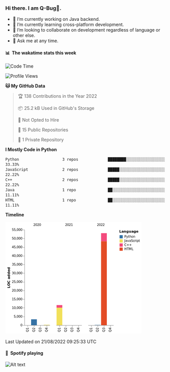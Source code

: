 ### Hi there. I am Q-Bug🐞.

- 🔭 I’m currently working on Java backend.
- 🌱 I’m currently learning cross-platform development.
- 👯 I’m looking to collaborate on development regardless of language or other else.
- 💬 Ask me at any time.

#### 📊 &nbsp;**The wakatime stats this week**  
<!--START_SECTION:waka-->
![Code Time](http://img.shields.io/badge/Code%20Time-0%20secs-blue)

![Profile Views](http://img.shields.io/badge/Profile%20Views-0-blue)

**🐱 My GitHub Data** 

> 🏆 138 Contributions in the Year 2022
 > 
> 📦 25.2 kB Used in GitHub's Storage 
 > 
> 🚫 Not Opted to Hire
 > 
> 📜 15 Public Repositories 
 > 
> 🔑 1 Private Repository 
 > 
**I Mostly Code in Python** 

```text
Python                   3 repos             ████████░░░░░░░░░░░░░░░░░   33.33% 
JavaScript               2 repos             █████░░░░░░░░░░░░░░░░░░░░   22.22% 
C++                      2 repos             █████░░░░░░░░░░░░░░░░░░░░   22.22% 
Java                     1 repo              ██░░░░░░░░░░░░░░░░░░░░░░░   11.11% 
HTML                     1 repo              ██░░░░░░░░░░░░░░░░░░░░░░░   11.11%

```


**Timeline**

![Chart not found](https://raw.githubusercontent.com/Q-Bug4/Q-Bug4/main/charts/bar_graph.png) 


 Last Updated on 21/08/2022 09:25:33 UTC
<!--END_SECTION:waka-->

#### 🎵 &nbsp;**Spotify playing**  
![Alt text](https://spotify-recently-played-readme.vercel.app/api?user=e5y1o4x7kdt9kf2blu4wvmb4s&unique={true|1|on|yes})
